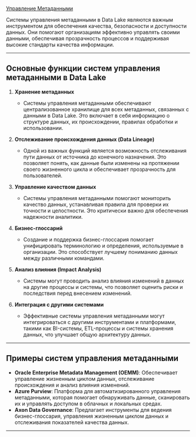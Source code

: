 
[Управление Метаданными](https://atlan.com/data-lake-metadata-management/)

Системы управления метаданными в Data Lake являются важным инструментом для обеспечения качества, безопасности и доступности данных. Они помогают организациям эффективно управлять своими данными, обеспечивая прозрачность процессов и поддерживая высокие стандарты качества информации.

---

## Основные функции систем управления метаданными в Data Lake

1. **Хранение метаданных**
    
    - Системы управления метаданными обеспечивают централизованное хранилище для всех метаданных, связанных с данными в Data Lake. Это включает в себя информацию о структуре данных, их происхождении, правилах обработки и использовании.
    
2. **Отслеживание происхождения данных (Data Lineage)**
    
    - Одной из важных функций является возможность отслеживания пути данных от источника до конечного назначения. Это позволяет понять, как данные были изменены на протяжении своего жизненного цикла и обеспечивает прозрачность для пользователей.
    
3. **Управление качеством данных**
    
    - Системы управления метаданными помогают мониторить качество данных, устанавливая правила для проверки их точности и целостности. Это критически важно для обеспечения надежности аналитики.
    
4. **Бизнес-глоссарий**
    
    - Создание и поддержка бизнес-глоссария помогает унифицировать терминологию и определения, используемые в организации. Это способствует лучшему пониманию данных между различными командами.
    
5. **Анализ влияния (Impact Analysis)**
    
    - Системы могут проводить анализ влияния изменений в данных на другие процессы и системы, что позволяет оценить риски и последствия перед внесением изменений.
    
6. **Интеграция с другими системами**
    
    - Эффективные системы управления метаданными могут интегрироваться с другими инструментами и платформами, такими как BI-системы, ETL-процессы и системы хранения данных, что улучшает общую архитектуру данных.

---

## Примеры систем управления метаданными

- **Oracle Enterprise Metadata Management (OEMM)**: Обеспечивает управление жизненным циклом данных, отслеживание происхождения и анализ влияния изменений.
- **Azure Purview**: Платформа для автоматизированного управления метаданными, которая помогает обнаруживать данные, сканировать их и управлять доступом в облачных и локальных средах.
- **Axon Data Governance**: Предлагает инструменты для ведения бизнес-глоссария, управления жизненным циклом данных и отслеживания показателей качества данных.

---
